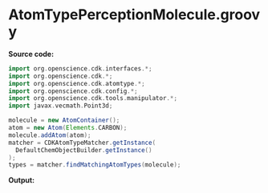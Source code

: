 # AtomTypePerceptionMolecule.groovy
**Source code:**
```groovy
import org.openscience.cdk.interfaces.*;
import org.openscience.cdk.*;
import org.openscience.cdk.atomtype.*;
import org.openscience.cdk.config.*;
import org.openscience.cdk.tools.manipulator.*;
import javax.vecmath.Point3d;

molecule = new AtomContainer();
atom = new Atom(Elements.CARBON);
molecule.addAtom(atom);
matcher = CDKAtomTypeMatcher.getInstance(
  DefaultChemObjectBuilder.getInstance()
);
types = matcher.findMatchingAtomTypes(molecule);
```
**Output:**
```plain
```
